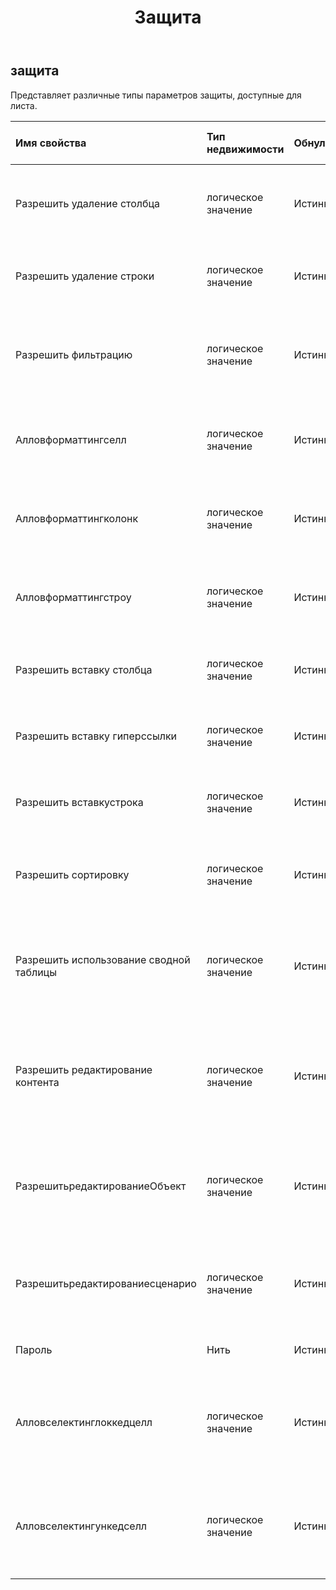 ﻿---
title: Защита
second_title: Aspose.Cells Cloud Documen
type: docs
url: /ru/specification/model/protection/
description: "Aspose.Cells Спецификация облачной модели: Защита. Легко обрабатывайте Excel и другие документы электронных таблиц с помощью таких функций, как открытие, создание, редактирование, разделение, слияние, сравнение и преобразование."
kwords: Excel, Office, Электронная таблица, Cloud REST API, Защита
weight: 50
---
## **защита**

 Представляет различные типы параметров защиты, доступные для листа.

| Имя свойства| Тип недвижимости| Обнуляемый| Только чтение| Значение по умолчанию| Описание|
|:- |:- |:- |:- |:- |:- |
| Разрешить удаление столбца| логическое значение| Истинный| ЛОЖЬ|| Указывает, разрешено ли удаление столбцов на защищенном листе.|
| Разрешить удаление строки| логическое значение| Истинный| ЛОЖЬ|| Указывает, разрешено ли удаление строк на защищенном листе.|
| Разрешить фильтрацию| логическое значение| Истинный| ЛОЖЬ||Указывает, разрешено ли пользователю использовать автофильтр, созданный до защиты листа.|
| Алловформаттингселл| логическое значение| Истинный| ЛОЖЬ|| Указывает, разрешено ли форматирование ячеек на защищенном листе.|
| Алловформаттингколонк| логическое значение| Истинный| ЛОЖЬ|| Указывает, разрешено ли форматирование столбцов на защищенном листе.|
| Алловформаттингстроу| логическое значение| Истинный| ЛОЖЬ|| Указывает, разрешено ли форматирование строк на защищенном листе.|
| Разрешить вставку столбца| логическое значение| Истинный| ЛОЖЬ|| Указывает, разрешена ли вставка столбцов на защищенный лист.|
| Разрешить вставку гиперссылки| логическое значение| Истинный| ЛОЖЬ|| Указывает, разрешена ли вставка гиперссылок на защищенный лист.|
| Разрешить вставкустрока| логическое значение| Истинный| ЛОЖЬ|| Указывает, разрешена ли вставка строк на защищенном листе.|
| Разрешить сортировку| логическое значение| Истинный| ЛОЖЬ|| Указывает, разрешен ли параметр сортировки на защищенном листе.|
| Разрешить использование сводной таблицы| логическое значение| Истинный| ЛОЖЬ|| Указывает, разрешено ли пользователю манипулировать сводными таблицами на защищенном листе.|
|Разрешить редактирование контента| логическое значение| Истинный| ЛОЖЬ|| Указывает, разрешено ли пользователю редактировать содержимое заблокированных ячеек на защищенном листе.|
| РазрешитьредактированиеОбъект| логическое значение| Истинный| ЛОЖЬ|| Указывает, разрешено ли пользователю манипулировать объектами рисования на защищенном листе.|
| Разрешитьредактированиесценарио| логическое значение| Истинный| ЛОЖЬ|| Указывает, разрешено ли пользователю редактировать сценарии на защищенном листе.|
| Пароль| Нить| Истинный| ЛОЖЬ|| Представляет пароль для защиты листа.|
| Алловселектинглоккедцелл| логическое значение| Истинный| ЛОЖЬ|| Указывает, разрешено ли пользователю выбирать заблокированные ячейки на защищенном листе.|
| Алловселектингункедселл| логическое значение| Истинный| ЛОЖЬ|| Указывает, разрешено ли пользователю выбирать разблокированные ячейки на защищенном листе.|

